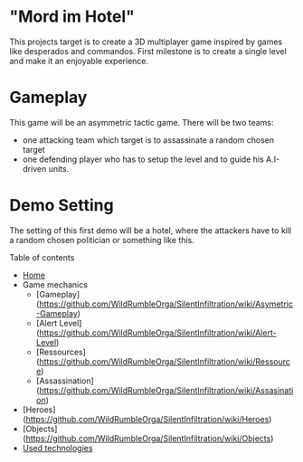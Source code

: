 # "Mord im Hotel"

This projects target is to create a 3D multiplayer game inspired by games like desperados and commandos.
First milestone is to create a single level and make it an enjoyable experience.


# Gameplay
This game will be an asymmetric tactic game. 
There will be two teams:
- one attacking team which target is to assassinate a random chosen target
- one defending player who has to setup the level and to guide his A.I-driven units.

# Demo Setting

The setting of this first demo will be a hotel, where the attackers have to kill a random chosen politician or something like this.

Table of contents
* [Home](https://github.com/WildRumbleOrga/SilentInfiltration/wiki/Home)
* Game mechanics
   * [Gameplay] (https://github.com/WildRumbleOrga/SilentInfiltration/wiki/Asymetric-Gameplay)
   * [Alert Level] (https://github.com/WildRumbleOrga/SilentInfiltration/wiki/Alert-Level)
   * [Ressources] (https://github.com/WildRumbleOrga/SilentInfiltration/wiki/Ressource)
   * [Assassination] (https://github.com/WildRumbleOrga/SilentInfiltration/wiki/Assasination)
* [Heroes] (https://github.com/WildRumbleOrga/SilentInfiltration/wiki/Heroes)
* [Objects] (https://github.com/WildRumbleOrga/SilentInfiltration/wiki/Objects)
* [Used technologies](https://github.com/WildRumbleOrga/SilentInfiltration/wiki/Technologies)
